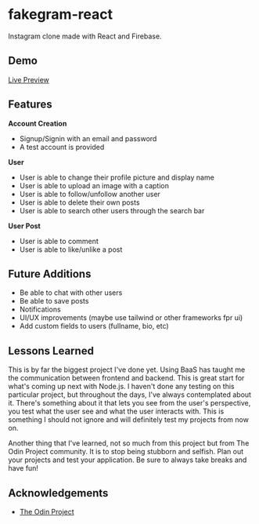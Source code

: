 # fakegram-react

Instagram clone made with React and Firebase.

## Demo

[Live Preview](https://nevz9.github.io/fakegram-react)

## Features

**Account Creation**

- Signup/Signin with an email and password
- A test account is provided

**User**

- User is able to change their profile picture and display name
- User is able to upload an image with a caption
- User is able to follow/unfollow another user
- User is able to delete their own posts
- User is able to search other users through the search bar

**User Post**

- User is able to comment
- User is able to like/unlike a post

## Future Additions

- Be able to chat with other users
- Be able to save posts
- Notifications
- UI/UX improvements (maybe use tailwind or other frameworks fpr ui)
- Add custom fields to users (fullname, bio, etc)

## Lessons Learned

This is by far the biggest project I've done yet. Using BaaS has taught me the communication between frontend and backend. This is great start for what's coming up next with Node.js. I haven't done any testing on this particular project, but throughout the days, I've always contemplated about it. There's something about it that lets you see from the user's perspective, you test what the user see and what the user interacts with. This is something I should not ignore and will definitely test my projects from now on.

Another thing that I've learned, not so much from this project but from The Odin Project community. It is to stop being stubborn and selfish. Plan out your projects and test your application. Be sure to always take breaks and have fun!

## Acknowledgements

- [The Odin Project](https://www.theodinproject.com/)

